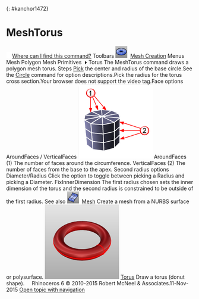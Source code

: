 ---
---

{: #kanchor1472}
# MeshTorus
 [![images/transparent.gif](images/transparent.gif)Where can I find this command?](javascript:void(0);) Toolbars
![images/meshtorus.png](images/meshtorus.png) [Mesh Creation](mesh-creation-toolbar.html) 
Menus
Mesh
Polygon Mesh Primitives![images/menuarrow.gif](images/menuarrow.gif)
Torus
The MeshTorus command draws a polygon mesh torus.
Steps
 [Pick](pick-location.html) the center and radius of the base circle.See the [Circle](circle.html) command for option descriptions.Pick the radius for the torus cross section.Your browser does not support the video tag.Face options
AroundFaces / VerticalFaces
![images/verticalaroundfaces.png](images/verticalaroundfaces.png)
AroundFaces (1)
The number of faces around the circumference.
VerticalFaces (2)
The number of faces from the base to the apex.
Second radius options
Diameter/Radius
Click the option to toggle between picking a Radius and picking a Diameter.
FixInnerDimension
The first radius chosen sets the inner dimension of the torus and the second radius is constrained to be outside of the first radius.
See also
![images/mesh.png](images/mesh.png) [Mesh](mesh.html) 
Create a mesh from a NURBS surface or polysurface.
![images/torus.png](images/torus.png) [Torus](torus.html) 
Draw a torus (donut shape).
&#160;
&#160;
Rhinoceros 6 © 2010-2015 Robert McNeel &amp; Associates.11-Nov-2015
 [Open topic with navigation](meshtorus.html) 

